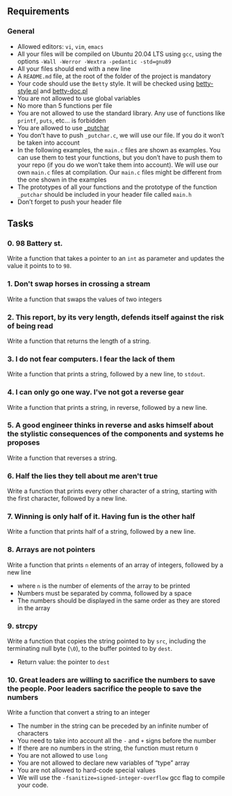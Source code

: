 ## Requirements
### General
-   Allowed editors: `vi`, `vim`, `emacs`
-   All your files will be compiled on Ubuntu 20.04 LTS using `gcc`, using the options `-Wall -Werror -Wextra -pedantic -std=gnu89`
-   All your files should end with a new line
-   A `README.md` file, at the root of the folder of the project is mandatory
-   Your code should use the `Betty` style. It will be checked using [betty-style.pl](https://github.com/hs-hq/Betty/blob/master/betty-style.pl "betty-style.pl") and [betty-doc.pl](https://github.com/hs-hq/Betty/blob/master/betty-doc.pl "betty-doc.pl")
-   You are not allowed to use global variables
-   No more than 5 functions per file
-   You are not allowed to use the standard library. Any use of functions like `printf`, `puts`, etc… is forbidden
-   You are allowed to use [_putchar](https://github.com/hs-hq/_putchar.c/blob/master/_putchar.c "_putchar")
-   You don’t have to push `_putchar.c`, we will use our file. If you do it won’t be taken into account
-   In the following examples, the `main.c` files are shown as examples. You can use them to test your functions, but you don’t have to push them to your repo (if you do we won’t take them into account). We will use our own `main.c` files at compilation. Our `main.c` files might be different from the one shown in the examples
-   The prototypes of all your functions and the prototype of the function `_putchar` should be included in your header file called `main.h`
-   Don’t forget to push your header file

## Tasks
### 0. 98 Battery st.
Write a function that takes a pointer to an `int` as parameter and updates the value it points to to `98`.
### 1. Don't swap horses in crossing a stream
Write a function that swaps the values of two integers
### 2. This report, by its very length, defends itself against the risk of being read
Write a function that returns the length of a string.
### 3. I do not fear computers. I fear the lack of them
Write a function that prints a string, followed by a new line, to `stdout`.
### 4. I can only go one way. I've not got a reverse gear
Write a function that prints a string, in reverse, followed by a new line.
### 5. A good engineer thinks in reverse and asks himself about the stylistic consequences of the components and systems he proposes
Write a function that reverses a string.
### 6. Half the lies they tell about me aren't true
Write a function that prints every other character of a string, starting with the first character, followed by a new line.
### 7. Winning is only half of it. Having fun is the other half
Write a function that prints half of a string, followed by a new line.
### 8. Arrays are not pointers
Write a function that prints `n` elements of an array of integers, followed by a new line
-   where `n` is the number of elements of the array to be printed
-   Numbers must be separated by comma, followed by a space
-   The numbers should be displayed in the same order as they are stored in the array
### 9. strcpy
Write a function that copies the string pointed to by `src`, including the terminating null byte (`\0`), to the buffer pointed to by `dest`.

-   Return value: the pointer to `dest`
### 10. Great leaders are willing to sacrifice the numbers to save the people. Poor leaders sacrifice the people to save the numbers
Write a function that convert a string to an integer
-   The number in the string can be preceded by an infinite number of characters
-   You need to take into account all the `-` and `+` signs before the number
-   If there are no numbers in the string, the function must return `0`
-   You are not allowed to use `long`
-   You are not allowed to declare new variables of “type” array
-   You are not allowed to hard-code special values
-   We will use the `-fsanitize=signed-integer-overflow` gcc flag to compile your code.
